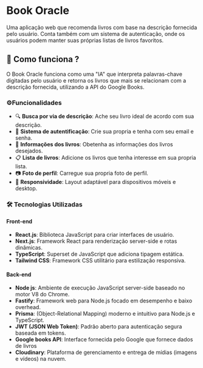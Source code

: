 # Book Oracle

Uma aplicação web que recomenda livros com base na descrição fornecida pelo usuário. Conta também com um sistema de autenticação, onde os usuários podem manter suas próprias listas de livros favoritos.

## 🚀 Como funciona ?

O Book Oracle funciona como uma "IA" que interpreta palavras-chave digitadas pelo usuário e retorna os livros que mais se relacionam com a descrição fornecida, utilizando a API do Google Books.


### ⚙️Funcionalidades 

- 🔍 **Busca por via de descrição**: Ache seu livro ideal de acordo com sua descrição.
- 🔐 **Sistema de autentificação**: Crie sua propria e tenha com seu email e senha.
- 📕 **Informações dos livros**: Obetenha as informações dos livros desejados.
- 📋 **Lista de livros**: Adicione os livros que tenha interesse em sua propria lista.
- 📷 **Foto de perfil**: Carregue sua propria foto de perfil.
- 📱 **Responsividade**: Layout adaptável para dispositivos móveis e desktop.


### 🛠️ Tecnologias Utilizadas

#### Front-end
- **React.js**: Biblioteca JavaScript para criar interfaces de usuário.
- **Next.js**: Framework React para renderização server-side e rotas dinâmicas.
- **TypeScript**: Superset de JavaScript que adiciona tipagem estática.
- **Tailwind CSS**: Framework CSS utilitário para estilização responsiva.

#### Back-end
- **Node js**: Ambiente de execução JavaScript server-side baseado no motor V8 do Chrome.
- **Fastify**: Framework web para Node.js focado em desempenho e baixo overhead.
- **Prisma**: (Object-Relational Mapping) moderno e intuitivo para Node.js e TypeScript.
- **JWT (JSON Web Token)**: Padrão aberto para autenticação segura baseada em tokens.
- **Google books API**: Interface fornecida pelo Google que fornece dados de livros
- **Cloudinary**: Plataforma de gerenciamento e entrega de mídias (imagens e vídeos) na nuvem.

